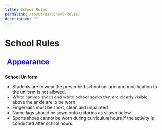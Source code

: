 ```yaml
---
title: School Rules
permalink: /about-us/School-Rules/
description: ""
---
```

School Rules
============

<style type="text/css">
.tg  {border-collapse:collapse;border-spacing:0;}
.tg td{border-color:black;border-style:solid;border-width:1px;font-family:Arial, sans-serif;font-size:14px;
  overflow:hidden;padding:10px 5px;word-break:normal;}
.tg th{border-color:black;border-style:solid;border-width:1px;font-family:Arial, sans-serif;font-size:14px;
  font-weight:normal;overflow:hidden;padding:10px 5px;word-break:normal;}
.tg .tg-vigv{border-color:#ffffff;color:#0500ff;font-size:24px;font-weight:bold;text-align:left;text-decoration:underline;
  vertical-align:top}
</style>
<table class="tg">
<thead>
  <tr>
    <td class="tg-vigv">Appearance</td>
  </tr>
</thead>
</table>



<b>School Uniform</b>

*   Students are to wear the prescribed school uniform and modification to the uniform is not allowed.
*   White canvas shoes and white school socks that are clearly visible above the ankle are to be worn.
*   Fingernails must be short, clean and unpainted.
*   Name tags should be sewn onto uniforms as shown below.
*   Sports shoes cannot be worn during curriculum hours if the activity is conducted after school hours.